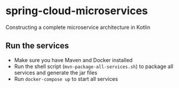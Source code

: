 # spring-cloud-microservices
Constructing a complete microservice architecture in Kotlin

## Run the services
- Make sure you have Maven and Docker installed
- Run the shell script (`mvn-package-all-services.sh`) to package all services and generate the jar files 
- Run `docker-compose up` to start  all services
